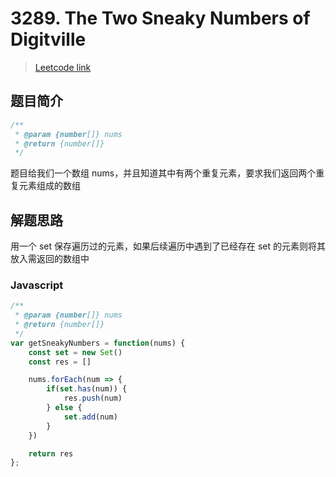 # 3289. The Two Sneaky Numbers of Digitville

> [Leetcode link](https://leetcode.com/problems/the-two-sneaky-numbers-of-digitville)

## 题目简介

```js
/**
 * @param {number[]} nums
 * @return {number[]}
 */
```

题目给我们一个数组 nums，并且知道其中有两个重复元素，要求我们返回两个重复元素组成的数组

## 解题思路

用一个 set 保存遍历过的元素，如果后续遍历中遇到了已经存在 set 的元素则将其放入需返回的数组中

### Javascript

```javascript
/**
 * @param {number[]} nums
 * @return {number[]}
 */
var getSneakyNumbers = function(nums) {
    const set = new Set()
    const res = []

    nums.forEach(num => {
        if(set.has(num)) {
            res.push(num)
        } else {
            set.add(num)
        }
    })

    return res
};
```